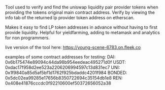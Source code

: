 Tool used to verify and find the uniswap liquidity pair provider tokens when providing the tokens original main contract address. Verify by viewing the info tab of the returned lp provider token address on etherscan. 

Makes it easy to find LP token addresses in advance without having to first provide liquidity. Helpful for yieldfarming, adding to metamask and analytics for non programmers.

live version of the tool here: https://young-scene-6783.on.fleek.co

examples of some contract addresses for testing:
DAI: 0x6b175474e89094c44da98b954eedeac495271d0f
USDT: 0xdac17f958d2ee523a2206206994597c13d831ec7
UNI: 0x1f9840a85d5af5bf1d1762f925bdaddc4201f984
BONDED: 0x5dc02ea99285e17656b8350722694c35154db1e8
REN: 0x408e41876cccdc0f92210600ef50372656052a38

